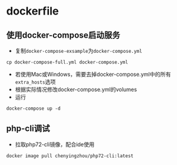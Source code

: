 # dockerfile

## 使用docker-compose启动服务
- 复制`docker-compose-exsample`为`docker-compose.yml`
```shell script
cp docker-compose-full.yml docker-compose.yml
```
- 若使用Mac或Windows，需要去掉docker-compose.yml中的所有`extra_hosts`选项
- 根据实际情况修改docker-compose.yml的volumes
- 运行
```shell script
docker-compose up -d
```

## php-cli调试
- 拉取php72-cli镜像，配合ide使用
```shell script
docker image pull chenyingzhou/php72-cli:latest
```